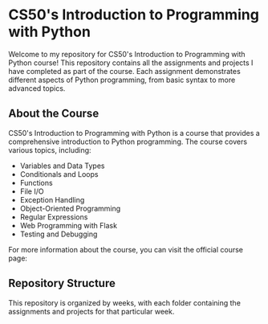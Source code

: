 
# CS50's Introduction to Programming with Python

Welcome to my repository for CS50's Introduction to Programming with Python course! This repository contains all the assignments and projects I have completed as part of the course. Each assignment demonstrates different aspects of Python programming, from basic syntax to more advanced topics.

## About the Course

CS50's Introduction to Programming with Python is a course that provides a comprehensive introduction to Python programming. The course covers various topics, including:

- Variables and Data Types
- Conditionals and Loops
- Functions
- File I/O
- Exception Handling
- Object-Oriented Programming
- Regular Expressions
- Web Programming with Flask
- Testing and Debugging

For more information about the course, you can visit the official course page: 

## Repository Structure

This repository is organized by weeks, with each folder containing the assignments and projects for that particular week.

